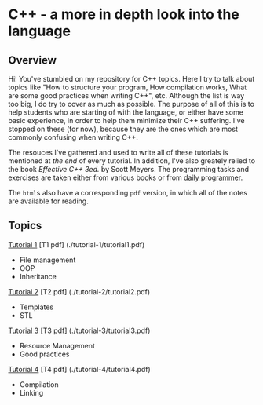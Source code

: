 # C++ - a more in depth look into the language

## Overview
Hi!
You've stumbled on my repository for C++ topics. Here I try to talk about topics like "How to structure your program, How compilation works, What are some good practices when writing C++", etc. Although the list is way too big, I do try to cover as much as possible. The purpose of all of this is to help students who are starting of with the language, or either have some basic experience, in order to help them minimize their C++ suffering. I've stopped on these (for now), because they are the ones which are most commonly confusing when writing C++.

The resouces I've gathered and used to write all of these tutorials is mentioned at *the end* of every tutorial. In addition, I've also greately relied to the book *Effective C++ 3ed.* by Scott Meyers. The programming tasks and exercises are taken either from various books or from [daily programmer](https://www.reddit.com/r/dailyprogrammer/).

The `html`s also have a corresponding `pdf` version, in which all of the notes are available for reading.

## Topics

[Tutorial 1](./tutorial-1/tutorial1.html)
[T1 pdf] (./tutorial-1/tutorial1.pdf)
- File management
- OOP
- Inheritance

[Tutorial 2](./tutorial-2/tutorial2.html)
[T2 pdf] (./tutorial-2/tutorial2.pdf)
- Templates
- STL

[Tutorial 3](./tutorial-3/tutorial3.html)
[T3 pdf] (./tutorial-3/tutorial3.pdf)
- Resource Management
- Good practices

[Tutorial 4](./tutorial-4/tutorial4.html)
[T4 pdf] (./tutorial-4/tutorial4.pdf)
- Compilation
- Linking
